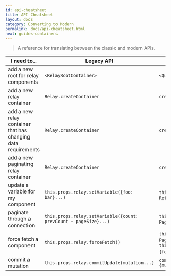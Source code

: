 ```yaml
---
id: api-cheatsheet
title: API Cheatsheet
layout: docs
category: Converting to Modern
permalink: docs/api-cheatsheet.html
next: guides-containers
---
```


> A reference for translating between the classic and modern APIs.

|I need to... | Legacy API | Modern API
|-----|-----|-----
|add a new root for relay components | `<RelayRootContainer>` | `<QueryRenderer>`
|add a new relay container | `Relay.createContainer`| `createFragmentContainer`
|add a new relay container that has changing data requirements| `Relay.createContainer` | `createRefetchContainer`
|add a new paginating relay container | `Relay.createContainer` | `createPaginationContainer`
|update a variable for my component| `this.props.relay.setVariable({foo: bar}...)`| `this.props.relay.refetch({foo:bar}...` in a `RefetchContainer`
|paginate through a connection| `this.props.relay.setVariable({count: prevCount + pageSize}...)` | `this.props.relay.loadMore(pageSize...)` in a `PaginationContainer`
|force fetch a component| `this.props.relay.forceFetch()` | `this.props.relay.refetchConnection(...)` in a `PaginationContainer` and `this.props.relay.refetch({}, callback, {force:true})` in a `RefetchContainer`
|commit a mutation| `this.props.relay.commitUpdate(mutation...)` | `commitMutation(this.props.relay.environment, {mutation...)`
